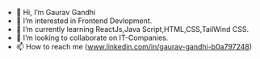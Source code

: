 - 👋 Hi, I’m Gaurav Gandhi
- 👀 I’m interested in Frontend Devlopment.
- 🌱 I’m currently learning ReactJs,Java Script,HTML,CSS,TailWind CSS. 
- 💞️ I’m looking to collaborate on IT-Companies.
- 📫 How to reach me (www.linkedin.com/in/gaurav-gandhi-b0a797248)


<!---
GauravGandhi007/GauravGandhi007 is a ✨ special ✨ repository because its `README.md` (this file) appears on your GitHub profile.
You can click the Preview link to take a look at your changes.
--->
